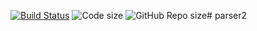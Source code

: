[![Build Status](https://travis-ci.com/Samkharadze/parser.svg?branch=master)](https://travis-ci.com/Samkharadze/parser)
![Code size](https://img.shields.io/github/languages/code-size/Samkharadze/parser.svg)
![GitHub Repo size](https://img.shields.io/github/repo-size/Samkharadze/parser.svg)# parser2
